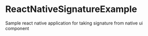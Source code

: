 # ReactNativeSignatureExample
Sample react native application for taking signature from native ui component
